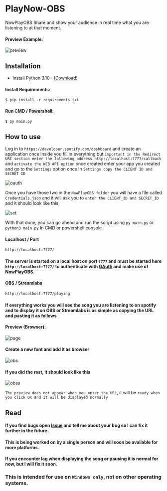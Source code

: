 # PlayNow-OBS 
NowPlayOBS Share and show your audience in real time what you are listening to at that moment.

#### Preview Example: 
![preview](https://i.imgur.com/5izGe4J.gif)


## Installation
- Install Python 3.10+ [(Download)](https://www.python.org/ftp/python/3.12.2/python-3.12.2-amd64.exe)
#### Install Requirements:

```text
$ pip install -r requirements.txt
```
#### Run CMD / Powershell:
```text
$ py main.py
```
## How to use

 Log in to `https://developer.spotify.com/dashboard` and create an application once inside you fill in everything but `important in the Redirect URI section enter the following address http://localhost:7777/callback` and `activate the WEB API option` once created enter your app you created and go to the `Settings` option once in `Settings copy the CLIENT ID and SECRET ID`

![oauth](https://i.imgur.com/UaM0E3v.png)

Once you have those two in the `NowPlayOBS folder` you will have a file called `Credentials.json` and it will ask you to `enter the CLIENT_ID and SECRET_ID` and it should look like this

![set](https://i.imgur.com/QcULDdp.png)

With that done, you can go ahead and run the script using `py main.py` or `python3 main.py`
In CMD or powershell console

#### Localhost / Port

```txt
http://localhost:7777/
```
#### The server is started on a local host on port `7777` and must be started here `http://localhost:7777/` to authenticate with [OAuth](https://developer.spotify.com/documentation/web-api/concepts/authorization) and make use of NowPlayOBS.
#### OBS / Streamlabs

```txt
http://localhost:7777/playing
```

#### If everything works you will see the song you are listening to on spotify and to display it on OBS or Streamlabs is as simple as copying the URL and pasting it as follows
#### Preview (Browser):
![page](https://i.imgur.com/J1TGBdF.png)

#### Create a new font and add it as browser

![obs](https://i.imgur.com/g6b83Rv.png)

#### If you did the rest, it should look like this

![obss](https://i.imgur.com/eZocc46.png)

 `The preview does not appear when you enter the URL`, it will be `ready when you click OK and it will be displayed normally`

## Read
#### If you find bugs open [Issue](https://github.com/beeteo/PlayNowOBS/issues) and tell me about your bug so I can fix it further in the future. 
#### This is being worked on by a single person and will soon be available for more platforms.

#### If you encounter lag when displaying the song or pausing it is normal for now, but I will fix it soon.

### This is intended for use on `Windows only`, not on other operating systems.
